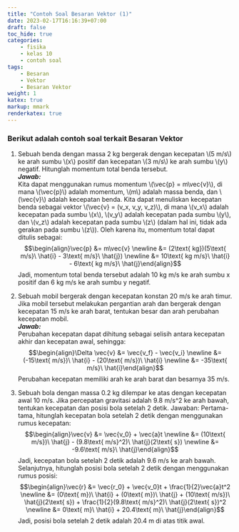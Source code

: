 ```yaml
---
title: "Contoh Soal Besaran Vektor (1)"
date: 2023-02-17T16:16:39+07:00
draft: false
toc_hide: true
categories:
    - fisika
    - kelas 10
    - contoh soal
tags:
    - Besaran
    - Vektor
    - Besaran Vektor
weight: 1
katex: true
markup: mmark
renderkatex: true
---
```


### Berikut adalah contoh soal terkait Besaran Vektor

1. Sebuah benda dengan massa 2 kg bergerak dengan kecepatan \\(5 m/s\\) ke arah sumbu \\(x\\) positif dan kecepatan \\(3 m/s\\) ke arah sumbu \\(y\\) negatif. Hitunglah momentum total benda tersebut.\
***Jawab:***\
Kita dapat menggunakan rumus momentum \\(\vec{p} = m\vec{v}\\), di mana \\(\vec{p}\\) adalah momentum, \\(m\\) adalah massa benda, dan \\(\vec{v}\\) adalah kecepatan benda. Kita dapat menuliskan kecepatan benda sebagai vektor \\(\vec{v} = (v_x, v_y, v_z)\\), di mana \\(v_x\\) adalah kecepatan pada sumbu \\(x\\), \\(v_y\\) adalah kecepatan pada sumbu \\(y\\), dan \\(v_z\\) adalah kecepatan pada sumbu \\(z\\) (dalam hal ini, tidak ada gerakan pada sumbu \\(z\\)). Oleh karena itu, momentum total dapat ditulis sebagai:\
$$\begin{align}\vec{p} &= m\vec{v} \newline
&= (2\text{ kg})(5\text{ m/s}\ \hat{i} - 3\text{ m/s}\ \hat{j}) \newline
&= 10\text{ kg m/s}\ \hat{i} - 6\text{ kg m/s}\ \hat{j}\end{align}$$
Jadi, momentum total benda tersebut adalah 10 kg m/s ke arah sumbu x positif dan 6 kg m/s ke arah sumbu y negatif.

2. Sebuah mobil bergerak dengan kecepatan konstan 20 m/s ke arah timur. Jika mobil tersebut melakukan pergantian arah dan bergerak dengan kecepatan 15 m/s ke arah barat, tentukan besar dan arah perubahan kecepatan mobil.\
***Jawab:***\
Perubahan kecepatan dapat dihitung sebagai selisih antara kecepatan akhir dan kecepatan awal, sehingga:
$$\begin{align}\Delta \vec{v} &= \vec{v_f} - \vec{v_i} \newline
&= (-15\text{ m/s})\ \hat{i} - (20\text{ m/s})\ \hat{i} \newline
&= -35\text{ m/s}\ \hat{i}\end{align}$$
Perubahan kecepatan memiliki arah ke arah barat dan besarnya 35 m/s.

3. Sebuah bola dengan massa 0.2 kg dilempar ke atas dengan kecepatan awal 10 m/s. Jika percepatan gravitasi adalah 9.8 m/s^2 ke arah bawah, tentukan kecepatan dan posisi bola setelah 2 detik.
Jawaban: Pertama-tama, hitunglah kecepatan bola setelah 2 detik dengan menggunakan rumus kecepatan:
$$\begin{align}\vec{v} &= \vec{v_0} + \vec{a}t \newline
&= (10\text{ m/s})\ \hat{j} - (9.8\text{ m/s}^2)\ \hat{j}(2\text{ s}) \newline
&= -9.6\text{ m/s}\ \hat{j}\end{align}$$
Jadi, kecepatan bola setelah 2 detik adalah 9.6 m/s ke arah bawah. Selanjutnya, hitunglah posisi bola setelah 2 detik dengan menggunakan rumus posisi:
$$\begin{align}\vec{r} &= \vec{r_0} + \vec{v_0}t + \frac{1}{2}\vec{a}t^2 \newline
&= (0\text{ m})\ \hat{i} + (0\text{ m})\ \hat{j} + (10\text{ m/s})\ \hat{j}(2\text{ s}) + \frac{1}{2}(9.8\text{ m/s}^2)\ \hat{j}(2\text{ s})^2 \newline
&= 0\text{ m}\ \hat{i} + 20.4\text{ m}\ \hat{j}\end{align}$$
Jadi, posisi bola setelah 2 detik adalah 20.4 m di atas titik awal.

